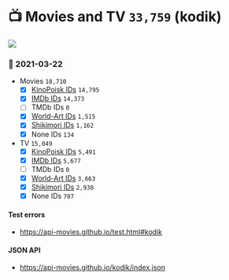 # :tv: Movies and TV `33,759` (kodik)

<a href="https://API-Movies.github.io"><img src="https://API-Movies.github.io/banner.png?cache"></a>

### :date: 2021-03-22
- Movies `18,710`
  - [x] <a href="https://API-Movies.github.io/kodik/movie_kinopoisk_ids.json">KinoPoisk IDs</a> `14,795`
  - [x] <a href="https://API-Movies.github.io/kodik/movie_imdb_ids.json">IMDb IDs</a> `14,373`
  - [ ] TMDb IDs `0`
  - [x] <a href="https://API-Movies.github.io/kodik/movie_world_art_ids.json">World-Art IDs</a> `1,515`
  - [x] <a href="https://API-Movies.github.io/kodik/movie_shikimori_ids.json">Shikimori IDs</a> `1,162`
  - [x] None IDs `134`
- TV `15,049`
  - [x] <a href="https://API-Movies.github.io/kodik/tv_kinopoisk_ids.json">KinoPoisk IDs</a> `5,491`
  - [x] <a href="https://API-Movies.github.io/kodik/tv_imdb_ids.json">IMDb IDs</a> `5,677`
  - [ ] TMDb IDs `0`
  - [x] <a href="https://API-Movies.github.io/kodik/tv_world_art_ids.json">World-Art IDs</a> `3,663`
  - [x] <a href="https://API-Movies.github.io/kodik/tv_shikimori_ids.json">Shikimori IDs</a> `2,930`
  - [x] None IDs `707`
#### Test errors
- <a href='https://api-movies.github.io/test.html#kodik'>https://api-movies.github.io/test.html#kodik</a>
#### JSON API
- <a href='https://api-movies.github.io/kodik/index.json'>https://api-movies.github.io/kodik/index.json</a>

